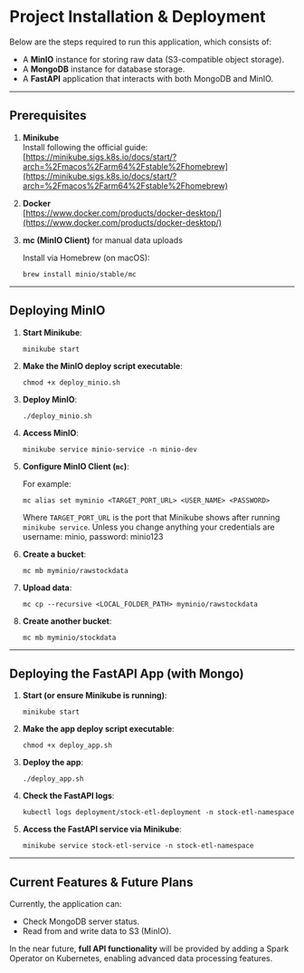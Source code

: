 # Project Installation & Deployment

Below are the steps required to run this application, which consists of:
- A **MinIO** instance for storing raw data (S3-compatible object storage).
- A **MongoDB** instance for database storage.
- A **FastAPI** application that interacts with both MongoDB and MinIO.

---

## Prerequisites

1. **Minikube**  
   Install following the official guide:  
   [https://minikube.sigs.k8s.io/docs/start/?arch=%2Fmacos%2Farm64%2Fstable%2Fhomebrew](https://minikube.sigs.k8s.io/docs/start/?arch=%2Fmacos%2Farm64%2Fstable%2Fhomebrew)

2. **Docker**  
   [https://www.docker.com/products/docker-desktop/](https://www.docker.com/products/docker-desktop/)

3. **mc (MinIO Client)** for manual data uploads

    Install via Homebrew (on macOS):
    
    ```
    brew install minio/stable/mc
    ```

---

## Deploying MinIO

1. **Start Minikube**:
    
    ```
    minikube start
    ```

2. **Make the MinIO deploy script executable**:
    
    ```
    chmod +x deploy_minio.sh
    ```

3. **Deploy MinIO**:
    
    ```
    ./deploy_minio.sh
    ```

4. **Access MinIO**:
    
    ```
    minikube service minio-service -n minio-dev
    ```

5. **Configure MinIO Client (`mc`)**:

   For example:
   
    ```
    mc alias set myminio <TARGET_PORT_URL> <USER_NAME> <PASSWORD>
    ```
    
   Where `TARGET_PORT_URL` is the port that Minikube shows after running `minikube service`.
   Unless you change anything your credentials are username: minio, password: minio123


6. **Create a bucket**:
    
    ```
    mc mb myminio/rawstockdata
    ```

7. **Upload data**:
    
    ```
    mc cp --recursive <LOCAL_FOLDER_PATH> myminio/rawstockdata
    ```

8. **Create another bucket**:
    
    ```
    mc mb myminio/stockdata
    ```

---

## Deploying the FastAPI App (with Mongo)

1. **Start (or ensure Minikube is running)**:
    
    ```
    minikube start
    ```

2. **Make the app deploy script executable**:
    
    ```
    chmod +x deploy_app.sh
    ```

3. **Deploy the app**:
    
    ```
    ./deploy_app.sh
    ```

4. **Check the FastAPI logs**:
    
    ```
    kubectl logs deployment/stock-etl-deployment -n stock-etl-namespace
    ```

5. **Access the FastAPI service via Minikube**:
    
    ```
    minikube service stock-etl-service -n stock-etl-namespace
    ```

---

## Current Features & Future Plans

Currently, the application can:
- Check MongoDB server status.
- Read from and write data to S3 (MinIO).

In the near future, **full API functionality** will be provided by adding a Spark Operator on Kubernetes, enabling advanced data processing features.
